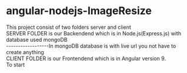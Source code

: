 # angular-nodejs-ImageResize
This project consist of two folders server and client                                                                                                                              
SERVER FOLDER is our Backendend which is in Node.js(Express.js) with database used mongoDB                                                                                                 
------------------In mongoDB database is with live url you not have to create anything                                                                                               
CLIENT FOLDER is our Frontendend which is in Angular version 9.                                                                                                                    
To start
